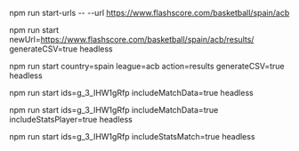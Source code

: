 
npm run start-urls -- --url https://www.flashscore.com/basketball/spain/acb 

npm run start newUrl=https://www.flashscore.com/basketball/spain/acb/results/ generateCSV=true headless

npm run start country=spain league=acb action=results generateCSV=true headless

npm run start ids=g_3_IHW1gRfp includeMatchData=true headless

npm run start ids=g_3_IHW1gRfp includeMatchData=true includeStatsPlayer=true headless

npm run start ids=g_3_IHW1gRfp includeStatsMatch=true headless
